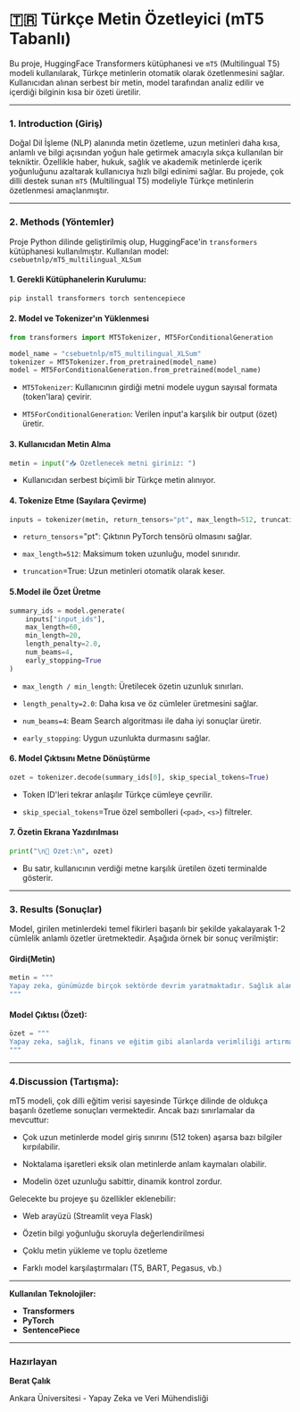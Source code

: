 # 🇹🇷 Türkçe Metin Özetleyici (mT5 Tabanlı)

Bu proje, HuggingFace Transformers kütüphanesi ve `mT5` (Multilingual T5) modeli kullanılarak, Türkçe metinlerin otomatik olarak özetlenmesini sağlar. Kullanıcıdan alınan serbest bir metin, model tarafından analiz edilir ve içerdiği bilginin kısa bir özeti üretilir.

---


### 1. Introduction (Giriş)

Doğal Dil İşleme (NLP) alanında metin özetleme, uzun metinleri daha kısa, anlamlı ve bilgi açısından yoğun hale getirmek amacıyla sıkça kullanılan bir tekniktir. Özellikle haber, hukuk, sağlık ve akademik metinlerde içerik yoğunluğunu azaltarak kullanıcıya hızlı bilgi edinimi sağlar. Bu projede, çok dilli destek sunan `mT5` (Multilingual T5) modeliyle Türkçe metinlerin özetlenmesi amaçlanmıştır.

---

### 2. Methods (Yöntemler)

Proje Python dilinde geliştirilmiş olup, HuggingFace'in `transformers` kütüphanesi kullanılmıştır. Kullanılan model:  
`csebuetnlp/mT5_multilingual_XLSum`

#### 1. Gerekli Kütüphanelerin Kurulumu:
```bash
pip install transformers torch sentencepiece
```
#### 2. Model ve Tokenizer'ın Yüklenmesi

```python
from transformers import MT5Tokenizer, MT5ForConditionalGeneration

model_name = "csebuetnlp/mT5_multilingual_XLSum"
tokenizer = MT5Tokenizer.from_pretrained(model_name)
model = MT5ForConditionalGeneration.from_pretrained(model_name)
```
 - `MT5Tokenizer`: Kullanıcının girdiği metni modele uygun sayısal formata (token'lara) çevirir.

 - `MT5ForConditionalGeneration`: Verilen input'a karşılık bir output (özet) üretir.

#### 3. Kullanıcıdan Metin Alma

```python
metin = input("📥 Özetlenecek metni giriniz: ")
```
 - Kullanıcıdan serbest biçimli bir Türkçe metin alınıyor.

#### 4. Tokenize Etme (Sayılara Çevirme)

```python
inputs = tokenizer(metin, return_tensors="pt", max_length=512, truncation=True)
```
 - `return_tensors`="pt": Çıktının PyTorch tensörü olmasını sağlar.

 - `max_length=512`: Maksimum token uzunluğu, model sınırıdır.

 - `truncation`=True: Uzun metinleri otomatik olarak keser.

#### 5.Model ile Özet Üretme

```python
summary_ids = model.generate(
    inputs["input_ids"],
    max_length=60,
    min_length=20,
    length_penalty=2.0,
    num_beams=4,
    early_stopping=True
)
```
 - `max_length / min_length`: Üretilecek özetin uzunluk sınırları.

 - `length_penalty=2.0`: Daha kısa ve öz cümleler üretmesini sağlar.

 - `num_beams=4`: Beam Search algoritması ile daha iyi sonuçlar üretir.

 - `early_stopping`: Uygun uzunlukta durmasını sağlar.

#### 6. Model Çıktısını Metne Dönüştürme
```python
ozet = tokenizer.decode(summary_ids[0], skip_special_tokens=True)

```

 - Token ID'leri tekrar anlaşılır Türkçe cümleye çevrilir.

 - `skip_special_tokens`=True özel sembolleri (`<pad>`, `<s>`) filtreler.

#### 7. Özetin Ekrana Yazdırılması

```python
print("\n📌 Özet:\n", ozet)
```

 - Bu satır, kullanıcının verdiği metne karşılık üretilen özeti terminalde gösterir.
---

### 3. Results (Sonuçlar)

Model, girilen metinlerdeki temel fikirleri başarılı bir şekilde yakalayarak 1-2 cümlelik anlamlı özetler üretmektedir. Aşağıda örnek bir sonuç verilmiştir:

#### Girdi(Metin)
```python
metin = """
Yapay zeka, günümüzde birçok sektörde devrim yaratmaktadır. Sağlık alanında teşhis süreçlerini hızlandırmakta, finans sektöründe ise dolandırıcılıkları önlemeye yardımcı olmaktadır. Eğitimde kişiselleştirilmiş öğrenme deneyimleri sunarken, üretim sektöründe robotlar sayesinde verimliliği artırmaktadır.
"""
```
#### Model Çıktısı (Özet):
```python
özet = """
Yapay zeka, sağlık, finans ve eğitim gibi alanlarda verimliliği artırmakta ve önemli değişimler sağlamaktadır.
"""
```
---

### 4.Discussion (Tartışma):

mT5 modeli, çok dilli eğitim verisi sayesinde Türkçe dilinde de oldukça başarılı özetleme sonuçları vermektedir. Ancak bazı sınırlamalar da mevcuttur:

 - Çok uzun metinlerde model giriş sınırını (512 token) aşarsa bazı bilgiler kırpılabilir.

 - Noktalama işaretleri eksik olan metinlerde anlam kaymaları olabilir.

 - Modelin özet uzunluğu sabittir, dinamik kontrol zordur.


 Gelecekte bu projeye şu özellikler eklenebilir:

 - Web arayüzü (Streamlit veya Flask)

 - Özetin bilgi yoğunluğu skoruyla değerlendirilmesi

 - Çoklu metin yükleme ve toplu özetleme

 - Farklı model karşılaştırmaları (T5, BART, Pegasus, vb.)

---

**Kullanılan Teknolojiler:**
- **Transformers**
- **PyTorch** 
- **SentencePiece**

---

### Hazırlayan
**Berat Çalık**

Ankara Üniversitesi - Yapay Zeka ve Veri Mühendisliği
